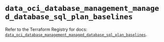 # `data_oci_database_management_managed_database_sql_plan_baselines`

Refer to the Terraform Registry for docs: [`data_oci_database_management_managed_database_sql_plan_baselines`](https://registry.terraform.io/providers/oracle/oci/6.18.0/docs/data-sources/database_management_managed_database_sql_plan_baselines).
